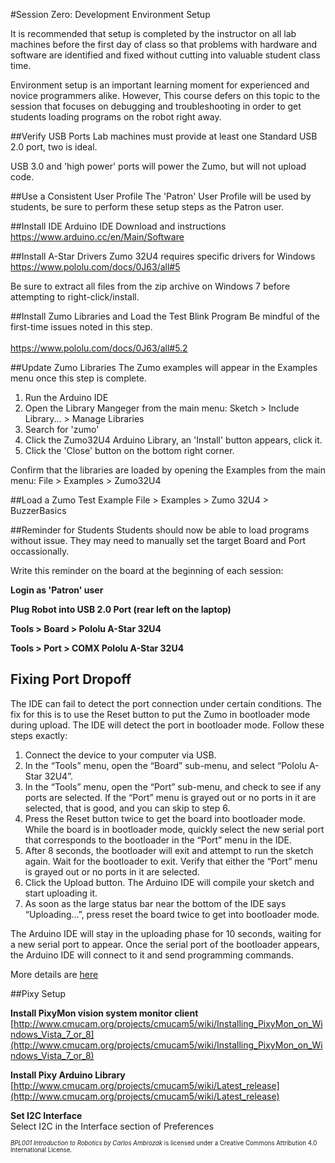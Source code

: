 #Session Zero: Development Environment Setup

It is recommended that setup is completed by the instructor
on all lab machines before the first day of class so that problems
with hardware and software are identified and fixed without cutting into
valuable student class time.

Environment setup is an important learning moment for experienced and novice
programmers alike.  However, This course defers on this topic to the
session that focuses on debugging and troubleshooting in order to get
students loading programs on the robot right away.

##Verify USB Ports
Lab machines must provide at least one Standard USB 2.0 port, two is ideal.

USB 3.0 and 'high power' ports will power the Zumo, but will not upload code.

##Use a Consistent User Profile
The 'Patron' User Profile will be used by students, be sure to perform these setup steps as the Patron user.

##Install IDE
Arduino IDE Download and instructions<br>
https://www.arduino.cc/en/Main/Software

##Install A-Star Drivers
Zumo 32U4 requires specific drivers for Windows<br>
https://www.pololu.com/docs/0J63/all#5

Be sure to extract all files from the zip archive on Windows 7 before attempting to right-click/install.

##Install Zumo Libraries and Load the Test Blink Program
Be mindful of the first-time issues noted in this step.<br><br>
https://www.pololu.com/docs/0J63/all#5.2

##Update Zumo Libraries
The Zumo examples will appear in the Examples menu once this step is complete.

1. Run the Arduino IDE
2. Open the Library Mangeger from the main menu: Sketch > Include Library... > Manage Libraries
3. Search for 'zumo'
4. Click the Zumo32U4 Arduino Library, an 'Install' button appears, click it.
5. Click the 'Close' button on the bottom right corner.

Confirm that the libraries are loaded by opening the Examples from the main menu: File > Examples > Zumo32U4

##Load a Zumo Test Example
File > Examples > Zumo 32U4 > BuzzerBasics

##Reminder for Students
Students should now be able to load programs without issue.  They may need to manually set the target Board and Port occassionally.

Write this reminder on the board at the beginning of each session:

**Login as 'Patron' user**

**Plug Robot into USB 2.0 Port (rear left on the laptop)**

**Tools > Board > Pololu A-Star 32U4**

**Tools > Port > COMX Pololu A-Star 32U4**

## Fixing Port Dropoff

The IDE can fail to detect the port connection under certain conditions.  The fix for this is to use the Reset button to put the Zumo in bootloader mode during upload.  The IDE will detect the port in bootloader mode.  Follow these steps exactly:

1. Connect the device to your computer via USB.
2. In the “Tools” menu, open the “Board” sub-menu, and select “Pololu A-Star 32U4”.
3. In the “Tools” menu, open the “Port” sub-menu, and check to see if any ports are selected. If the “Port” menu is grayed out or no ports in it are selected, that is good, and you can skip to step 6.
4. Press the Reset button twice to get the board into bootloader mode.  While the board is in bootloader mode, quickly select the new serial port that corresponds to the bootloader in the “Port” menu in the IDE.
5. After 8 seconds, the bootloader will exit and attempt to run the sketch again. Wait for the bootloader to exit. Verify that either the “Port” menu is grayed out or no ports in it are selected.
6. Click the Upload button. The Arduino IDE will compile your sketch and start uploading it.
7. As soon as the large status bar near the bottom of the IDE says “Uploading…”, press reset the board twice to get into bootloader mode.

The Arduino IDE will stay in the uploading phase for 10 seconds, waiting for a new serial port to appear. Once the serial port of the bootloader appears, the Arduino IDE will connect to it and send programming commands.

More details are [here](https://www.pololu.com/docs/0J63/9.1)

##Pixy Setup

**Install PixyMon vision system monitor client**
[http://www.cmucam.org/projects/cmucam5/wiki/Installing_PixyMon_on_Windows_Vista_7_or_8](http://www.cmucam.org/projects/cmucam5/wiki/Installing_PixyMon_on_Windows_Vista_7_or_8)

**Install Pixy Arduino Library**<br>
[http://www.cmucam.org/projects/cmucam5/wiki/Latest_release](http://www.cmucam.org/projects/cmucam5/wiki/Latest_release)<br>

**Set I2C Interface**<br>
Select I2C in the Interface section of Preferences<br>


<sup><sub>*BPL001 Introduction to Robotics by Carlos Ambrozak* is licensed under a Creative Commons Attribution 4.0 International License.</sub></sup>
